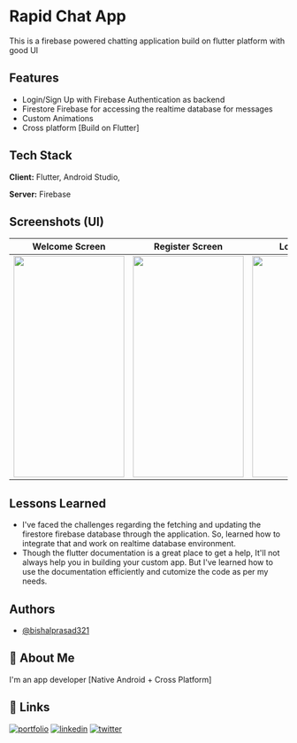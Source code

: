 # Rapid Chat App

This is a firebase powered chatting application build on flutter platform with good UI

## Features

- Login/Sign Up with Firebase Authentication as backend
- Firestore Firebase for accessing the realtime database for messages
- Custom Animations
- Cross platform [Build on Flutter]

## Tech Stack

**Client:** Flutter, Android Studio,

**Server:** Firebase

## Screenshots (UI)

<div align = center>

  Welcome Screen              |  Register Screen         |  Login Screen      |  Chat Screen
  :-------------------------:|:-------------------------:|:-------------------------:|:-------------------------:
  <img src='https://github.com/bishalprasad321/Rapid-Chat-App/assets/70791507/71540a60-857e-4e0c-8475-ecf9bb47a1a8' width='200' height='400'>  | <img src='https://github.com/bishalprasad321/Rapid-Chat-App/assets/70791507/491a3bb1-7bd1-4915-99e2-a7a8a2e61314' width='200' height='400'>  |  <img src='https://github.com/bishalprasad321/Rapid-Chat-App/assets/70791507/4674f4a1-8acd-4f5a-975d-14a7ca811ea6' width='200' height='400'>  |  <img src='https://github.com/bishalprasad321/Rapid-Chat-App/assets/70791507/190fab45-60f5-4abe-a263-49b2c4d2a4de' width='200' height='400'>

</div>



## Lessons Learned

- I've faced the challenges regarding the fetching and updating the firestore firebase database through the application. So, learned how to integrate that and work on realtime database environment.
- Though the flutter documentation is a great place to get a help, It'll not always help you in building your custom app. But I've learned how to use the documentation efficiently and cutomize the code as per my needs.


## Authors

- [@bishalprasad321](https://www.github.com/bishalprasad321)


## 🚀 About Me
I'm an app developer [Native Android + Cross Platform]


## 🔗 Links
[![portfolio](https://img.shields.io/badge/my_portfolio-000?style=for-the-badge&logo=ko-fi&logoColor=white)](https://bishal-prasad.netlify.app/)
[![linkedin](https://img.shields.io/badge/linkedin-0A66C2?style=for-the-badge&logo=linkedin&logoColor=white)](https://www.linkedin.com/in/bishal-prasad/)
[![twitter](https://img.shields.io/badge/twitter-1DA1F2?style=for-the-badge&logo=twitter&logoColor=white)](https://twitter.com/bishal_722)
